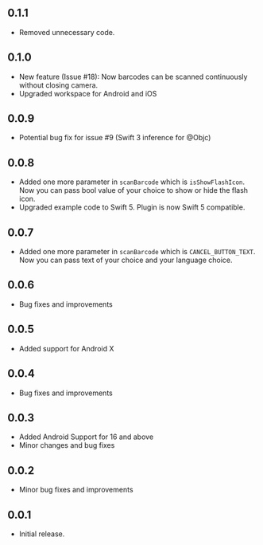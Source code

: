 ## 0.1.1

* Removed unnecessary code.

## 0.1.0

* New feature (Issue #18): Now barcodes can be scanned continuously without closing camera.
* Upgraded workspace for Android and iOS

## 0.0.9

* Potential bug fix for issue #9 (Swift 3 inference for @Objc)

## 0.0.8

* Added one more parameter in `scanBarcode` which is `isShowFlashIcon`. 
Now you can pass bool value of your choice to show or hide the flash icon.
* Upgraded example code to Swift 5. Plugin is now Swift 5 compatible.

## 0.0.7

* Added one more parameter in `scanBarcode` which is `CANCEL_BUTTON_TEXT`. 
Now you can pass text of your choice and your language choice.

## 0.0.6

* Bug fixes and improvements

## 0.0.5

* Added support for Android X

## 0.0.4

* Bug fixes and improvements

## 0.0.3

* Added Android Support for 16 and above
* Minor changes and bug fixes

## 0.0.2

* Minor bug fixes and improvements

## 0.0.1

* Initial release.